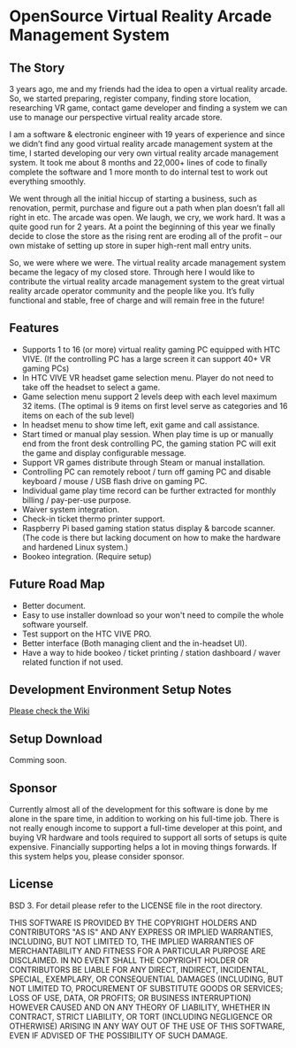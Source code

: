 # OpenSource Virtual Reality Arcade Management System

## The Story
3 years ago, me and my friends had the idea to open a virtual reality arcade. So, we started preparing, register company, finding store location, researching VR game, contact game developer and finding a system we can use to manage our perspective virtual reality arcade store.

I am a software & electronic engineer with 19 years of experience and since we didn’t find any good virtual reality arcade management system at the time, I started developing our very own virtual reality arcade management system. It took me about 8 months and 22,000+ lines of code to finally complete the software and 1 more month to do internal test to work out everything smoothly. 

We went through all the initial hiccup of starting a business, such as renovation, permit, purchase and figure out a path when plan doesn’t fall all right in etc. The arcade was open. We laugh, we cry, we work hard. It was a quite good run for 2 years. At a point the beginning of this year we finally decide to close the store as the rising rent are eroding all of the profit – our own mistake of setting up store in super high-rent mall entry units. 

So, we were where we were. The virtual reality arcade management system became the legacy of my closed store. Through here I would like to contribute the virtual reality arcade management system to the great virtual reality arcade operator community and the people like you. It’s fully functional and stable, free of charge and will remain free in the future! 


## Features

- Supports 1 to 16 (or more) virtual reality gaming PC equipped with HTC VIVE. (If the controlling PC has a large screen it can support 40+ VR gaming PCs)
- In HTC VIVE VR headset game selection menu. Player do not need to take off the headset to select a game.
- Game selection menu support 2 levels deep with each level maximum 32 items. (The optimal is 9 items on first level serve as categories and 16 items on each of the sub level)
- In headset menu to show time left, exit game and call assistance.
- Start timed or manual play session. When play time is up or manually end from the front desk controlling PC, the gaming station PC will exit the game and display configurable message.
- Support VR games distribute through Steam or manual installation.
- Controlling PC can remotely reboot / turn off gaming PC and disable keyboard / mouse / USB flash drive on gaming PC.
- Individual game play time record can be further extracted for monthly billing / pay-per-use purpose.
- Waiver system integration. 
- Check-in ticket thermo printer support. 
- Raspberry Pi based gaming station status display & barcode scanner. (The code is there but lacking document on how to make the hardware and hardened Linux system.)
- Bookeo integration. (Require setup)



## Future Road Map
- Better document.
- Easy to use installer download so your won't need to compile the whole software yourself.
- Test support on the HTC VIVE PRO.
- Better interface (Both managing client and the in-headset UI).
- Have a way to hide bookeo / ticket printing / station dashboard / waver related function if not used.

## Development Environment Setup Notes
[Please check the Wiki](https://github.com/vivalite/VRArcadeSoftware/wiki)

## Setup Download
Comming soon.

## Sponsor
Currently almost all of the development for this software is done by me alone in the spare time, in addition to working on his full-time job. There is not really enough income to support a full-time developer at this point, and buying VR hardware and tools required to support all sorts of setups is quite expensive. Financially supporting helps a lot in moving things forwards. If this system helps you, please consider sponsor.


## License

BSD 3. For detail please refer to the LICENSE file in the root directory.

THIS SOFTWARE IS PROVIDED BY THE COPYRIGHT HOLDERS AND CONTRIBUTORS "AS IS"
AND ANY EXPRESS OR IMPLIED WARRANTIES, INCLUDING, BUT NOT LIMITED TO, THE
IMPLIED WARRANTIES OF MERCHANTABILITY AND FITNESS FOR A PARTICULAR PURPOSE ARE
DISCLAIMED. IN NO EVENT SHALL THE COPYRIGHT HOLDER OR CONTRIBUTORS BE LIABLE
FOR ANY DIRECT, INDIRECT, INCIDENTAL, SPECIAL, EXEMPLARY, OR CONSEQUENTIAL
DAMAGES (INCLUDING, BUT NOT LIMITED TO, PROCUREMENT OF SUBSTITUTE GOODS OR
SERVICES; LOSS OF USE, DATA, OR PROFITS; OR BUSINESS INTERRUPTION) HOWEVER
CAUSED AND ON ANY THEORY OF LIABILITY, WHETHER IN CONTRACT, STRICT LIABILITY,
OR TORT (INCLUDING NEGLIGENCE OR OTHERWISE) ARISING IN ANY WAY OUT OF THE USE
OF THIS SOFTWARE, EVEN IF ADVISED OF THE POSSIBILITY OF SUCH DAMAGE.
